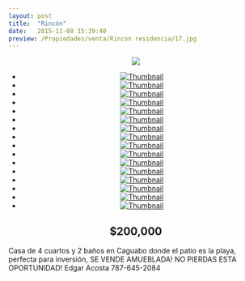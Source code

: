 ```yaml
---
layout: post
title:  "Rincón"
date:   2015-11-08 15:39:40
preview: /Propiedades/venta/Rincon residencia/17.jpg
---
```


<center>
	<div class="mainImg">
		<img src="/Edweb/Propiedades/venta/Rincon residencia/17.jpg" class="custom">
	</div>
	<!--aqui comienza las fotos pequeñas -->
	<ul class="thumbnails">
	  <li>
	    <a href="/Edweb/Propiedades/venta/Rincon residencia/17.jpg">
	      <img class="tumbnails" src="/Edweb/Propiedades/venta/Rincon residencia/17.jpg" alt="Thumbnail">
	    </a>
	  </li>
	  <li>
	    <a href="/Edweb/Propiedades/venta/Rincon residencia/1.jpg">
	      <img class="tumbnails" src="/Edweb/Propiedades/venta/Rincon residencia/1.jpg" alt="Thumbnail">
	    </a>
	  </li>
	  <li>
	    <a href="/Edweb/Propiedades/venta/Rincon residencia/7.jpg">
	      <img class="tumbnails" src="/Edweb/Propiedades/venta/Rincon residencia/7.jpg" alt="Thumbnail">
	    </a>
	  </li>
	  <li>
	    <a href="/Edweb/Propiedades/venta/Rincon residencia/3.jpg">
	      <img class="tumbnails" src="/Edweb/Propiedades/venta/Rincon residencia/3.jpg" alt="Thumbnail">
	    </a>
	  </li>
	  <li>
	    <a href="/Edweb/Propiedades/venta/Rincon residencia/8.jpg">
	      <img class="tumbnails" src="/Edweb/Propiedades/venta/Rincon residencia/8.jpg" alt="Thumbnail">
	    </a>
	  </li>
	  <li>
	    <a href="/Edweb/Propiedades/venta/Rincon residencia/10.jpg">
	      <img class="tumbnails" src="/Edweb/Propiedades/venta/Rincon residencia/10.jpg" alt="Thumbnail">
	    </a>
	  </li>
	  <li>
	    <a href="/Edweb/Propiedades/venta/Rincon residencia/11.jpg">
	      <img class="tumbnails" src="/Edweb/Propiedades/venta/Rincon residencia/11.jpg" alt="Thumbnail">
	    </a>
	  </li>
		<li>
	    <a href="/Edweb/Propiedades/venta/Rincon residencia/13.jpg">
	      <img class="tumbnails" src="/Edweb/Propiedades/venta/Rincon residencia/13.jpg" alt="Thumbnail">
	    </a>
	  </li>
		<li>
	    <a href="/Edweb/Propiedades/venta/Rincon residencia/14.jpg">
	      <img class="tumbnails" src="/Edweb/Propiedades/venta/Rincon residencia/14.jpg" alt="Thumbnail">
	    </a>
	  </li>
		<li>
	    <a href="/Edweb/Propiedades/venta/Rincon residencia/15.jpg">
	      <img class="tumbnails" src="/Edweb/Propiedades/venta/Rincon residencia/15.jpg" alt="Thumbnail">
	    </a>
	  </li>
		<li>
	    <a href="/Edweb/Propiedades/venta/Rincon residencia/16.jpg">
	      <img class="tumbnails" src="/Edweb/Propiedades/venta/Rincon residencia/16.jpg" alt="Thumbnail">
	    </a>
	  </li>
		<li>
	    <a href="/Edweb/Propiedades/venta/Rincon residencia/18.jpg">
	      <img class="tumbnails" src="/Edweb/Propiedades/venta/Rincon residencia/18.jpg" alt="Thumbnail">
	    </a>
	  </li>
		<li>
	    <a href="/Edweb/Propiedades/venta/Rincon residencia/19.jpg">
	      <img class="tumbnails" src="/Edweb/Propiedades/venta/Rincon residencia/19.jpg" alt="Thumbnail">
	    </a>
	  </li>
		<li>
	    <a href="/Edweb/Propiedades/venta/Rincon residencia/20.jpg">
	      <img class="tumbnails" src="/Edweb/Propiedades/venta/Rincon residencia/20.jpg" alt="Thumbnail">
	    </a>
	  </li>
		<li>
	    <a href="/Edweb/Propiedades/venta/Rincon residencia/21.jpg">
	      <img class="tumbnails" src="/Edweb/Propiedades/venta/Rincon residencia/21.jpg" alt="Thumbnail">
	    </a>
	  </li>
		<li>
	    <a href="/Edweb/Propiedades/venta/Rincon residencia/22.jpg">
	      <img class="tumbnails" src="/Edweb/Propiedades/venta/Rincon residencia/22.jpg" alt="Thumbnail">
	    </a>
	  </li>
	</ul>
	<script src="https://ajax.googleapis.com/ajax/libs/jquery/1.9.1/jquery.min.js"></script>
	<script type="text/javascript" src="/Edweb/js/jquery.simpleGal.js"></script>
	<script>
		$(document).ready(function () {
			$('.thumbnails').simpleGal({
				mainImage: '.custom'
			});
		});
	</script>
</center>

<center><h2>$200,000</h2></center>

Casa de 4 cuartos y 2 baños en Caguabo donde el patio es la playa, perfecta para inversión, SE VENDE AMUEBLADA! NO PIERDAS ESTA OPORTUNIDAD! Edgar Acosta 787-645-2084
